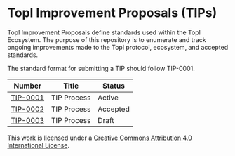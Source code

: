 # Topl Improvement Proposals (TIPs)

Topl Improvement Proposals define standards used within the Topl Ecosystem. The purpose of this repository is to enumerate and track ongoing improvements made to the Topl protocol, ecosystem, and accepted standards.

The standard format for submitting a TIP should follow TIP-0001.


| Number   | Title            | Status |
|----------|------------------|--------|
| [TIP-0001](https://github.com/Topl/tips/tree/main/TIP-0001) | TIP Process      | Active    |
| [TIP-0002](https://github.com/Topl/tips/tree/main/TIP-0002) | TIP Process      | Accepted  |
| [TIP-0003](https://github.com/Topl/tips/tree/main/TIP-0003) | TIP Process      | Draft     |


This work is licensed under a
[Creative Commons Attribution 4.0 International License][cc-by].

[cc-by]: http://creativecommons.org/licenses/by/4.0/
